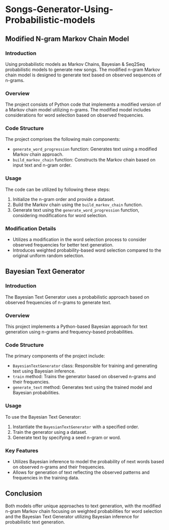 # Songs-Generator-Using-Probabilistic-models



## Modified N-gram Markov Chain Model

### Introduction
Using probabilistic models as Markov Chains, Bayesian &amp; Seq2Seq probabilistic models to generate new songs.
The modified n-gram Markov chain model is designed to generate text based on observed sequences of n-grams.

### Overview
The project consists of Python code that implements a modified version of a Markov chain model utilizing n-grams. The modified model includes considerations for word selection based on observed frequencies.

### Code Structure
The project comprises the following main components:
- `generate_word_progression` function: Generates text using a modified Markov chain approach.
- `build_markov_chain` function: Constructs the Markov chain based on input text and n-gram order.

### Usage
The code can be utilized by following these steps:
1. Initialize the n-gram order and provide a dataset.
2. Build the Markov chain using the `build_markov_chain` function.
3. Generate text using the `generate_word_progression` function, considering modifications for word selection.

### Modification Details
- Utilizes a modification in the word selection process to consider observed frequencies for better text generation.
- Introduces weighted probability-based word selection compared to the original uniform random selection.

## Bayesian Text Generator

### Introduction
The Bayesian Text Generator uses a probabilistic approach based on observed frequencies of n-grams to generate text.

### Overview
This project implements a Python-based Bayesian approach for text generation using n-grams and frequency-based probabilities.

### Code Structure
The primary components of the project include:
- `BayesianTextGenerator` class: Responsible for training and generating text using Bayesian inference.
- `train` method: Trains the generator based on observed n-grams and their frequencies.
- `generate_text` method: Generates text using the trained model and Bayesian probabilities.

### Usage
To use the Bayesian Text Generator:
1. Instantiate the `BayesianTextGenerator` with a specified order.
2. Train the generator using a dataset.
3. Generate text by specifying a seed n-gram or word.

### Key Features
- Utilizes Bayesian inference to model the probability of next words based on observed n-grams and their frequencies.
- Allows for generation of text reflecting the observed patterns and frequencies in the training data.

## Conclusion
Both models offer unique approaches to text generation, with the modified n-gram Markov chain focusing on weighted probabilities for word selection and the Bayesian Text Generator utilizing Bayesian inference for probabilistic text generation.

